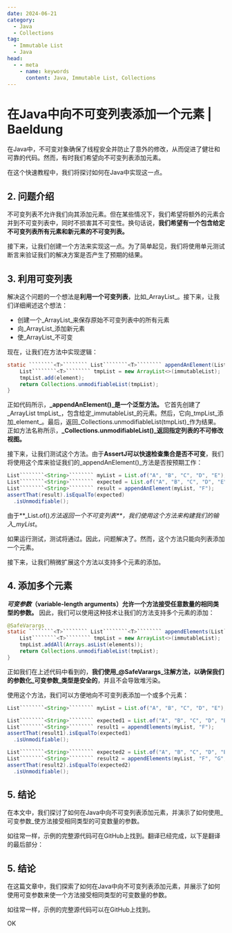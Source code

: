 ```yaml
---
date: 2024-06-21
category:
  - Java
  - Collections
tag:
  - Immutable List
  - Java
head:
  - - meta
    - name: keywords
      content: Java, Immutable List, Collections
---
```


# 在Java中向不可变列表添加一个元素 | Baeldung

在Java中，不可变对象确保了线程安全并防止了意外的修改，从而促进了健壮和可靠的代码。然而，有时我们希望向不可变列表添加元素。

在这个快速教程中，我们将探讨如何在Java中实现这一点。

## 2. 问题介绍

不可变列表不允许我们向其添加元素。但在某些情况下，我们希望将额外的元素合并到不可变列表中，同时不损害其不可变性。换句话说，**我们希望有一个包含给定不可变列表所有元素和新元素的不可变列表。**

接下来，让我们创建一个方法来实现这一点。为了简单起见，我们将使用单元测试断言来验证我们的解决方案是否产生了预期的结果。

## 3. 利用可变列表

解决这个问题的一个想法是**利用一个可变列表**，比如_ArrayList_。接下来，让我们详细阐述这个想法：

- 创建一个_ArrayList_来保存原始不可变列表中的所有元素
- 向_ArrayList_添加新元素
- 使_ArrayList_不可变

现在，让我们在方法中实现逻辑：

```java
static ````````<T>```````` List````````<T>```````` appendAnElement(List````````<T>```````` immutableList, T element) {
    List````````<T>```````` tmpList = new ArrayList<>(immutableList);
    tmpList.add(element);
    return Collections.unmodifiableList(tmpList);
}
```

正如代码所示，**_appendAnElement()_是一个泛型方法。** 它首先创建了_ArrayList tmpList_，包含给定_immutableList_的元素。然后，它向_tmpList_添加_element_。最后，返回_Collections.unmodifiableList(tmpList)_作为结果。正如方法名称所示，**_Collections.unmodifiableList()_返回指定列表的不可修改视图。**

接下来，让我们测试这个方法。由于**AssertJ可以快速检查集合是否不可变**，我们将使用这个库来验证我们的_appendAnElement()_方法是否按预期工作：

```java
List````````<String>```````` myList = List.of("A", "B", "C", "D", "E");
List````````<String>```````` expected = List.of("A", "B", "C", "D", "E", "F");
List````````<String>```````` result = appendAnElement(myList, "F");
assertThat(result).isEqualTo(expected)
  .isUnmodifiable();
```

由于**_List.of()_方法返回一个不可变列表**，我们使用这个方法来构建我们的输入_myList_。

如果运行测试，测试将通过。因此，问题解决了。然而，这个方法只能向列表添加一个元素。

接下来，让我们稍微扩展这个方法以支持多个元素的添加。

## 4. 添加多个元素

**_可变参数_（variable-length arguments）允许一个方法接受任意数量的相同类型的参数。** 因此，我们可以使用这种技术让我们的方法支持多个元素的添加：

```java
@SafeVarargs
static ````````<T>```````` List````````<T>```````` appendElements(List````````<T>```````` immutableList, T... elements) {
    List````````<T>```````` tmpList = new ArrayList<>(immutableList);
    tmpList.addAll(Arrays.asList(elements));
    return Collections.unmodifiableList(tmpList);
}
```

正如我们在上述代码中看到的，**我们使用_@SafeVarargs_注解方法，以确保我们的参数化_可变参数_类型是安全的**，并且不会导致堆污染。

使用这个方法，我们可以方便地向不可变列表添加一个或多个元素：

```java
List````````<String>```````` myList = List.of("A", "B", "C", "D", "E");

List````````<String>```````` expected1 = List.of("A", "B", "C", "D", "E", "F");
List````````<String>```````` result1 = appendElements(myList, "F");
assertThat(result1).isEqualTo(expected1)
  .isUnmodifiable();

List````````<String>```````` expected2 = List.of("A", "B", "C", "D", "E", "F", "G", "H", "I");
List````````<String>```````` result2 = appendElements(myList, "F", "G", "H", "I");
assertThat(result2).isEqualTo(expected2)
  .isUnmodifiable();
```

## 5. 结论

在本文中，我们探讨了如何在Java中向不可变列表添加元素，并演示了如何使用_可变参数_使方法接受相同类型的可变数量的参数。

如往常一样，示例的完整源代码可在GitHub上找到。翻译已经完成，以下是翻译的最后部分：

## 5. 结论

在这篇文章中，我们探索了如何在Java中向不可变列表添加元素，并展示了如何使用可变参数来使一个方法接受相同类型的可变数量的参数。

如往常一样，示例的完整源代码可以在GitHub上找到。

OK